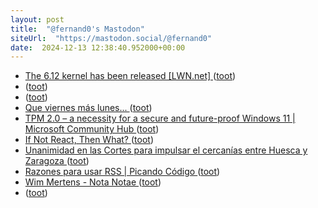 ```yaml
---
layout: post
title:  "@fernand0's Mastodon"
siteUrl:  "https://mastodon.social/@fernand0"
date:  2024-12-13 12:38:40.952000+00:00
---
```

*  [The 6.12 kernel has been released [LWN.net] ](https://lwn.net/Articles/997958) ([toot](https://mastodon.social/@fernand0/113645552988408224))
*  [ ](https://mastodon.social/@BurpBlog) ([toot](https://mastodon.social/@fernand0/113645340209585486))
*  [ ](https://mastodon.social/users/fernand0/statuses/113645339424093145/activity) ([toot](https://mastodon.social/users/fernand0/statuses/113645339424093145/activity))
*  [Que viernes más lunes... ](https://mastodon.social/@fernand0/113645315929145014) ([toot](https://mastodon.social/@fernand0/113645315929145014))
*  [TPM 2.0 – a necessity for a secure and future-proof Windows 11 \| Microsoft Community Hub  ](https://techcommunity.microsoft.com/blog/windows-itpro-blog/tpm-2-0-%E2%80%93-a-necessity-for-a-secure-and-future-proof-windows-11/4339066) ([toot](https://mastodon.social/@fernand0/113645207826962475))
*  [If Not React, Then What? ](https://infrequently.org/2024/11/if-not-react-then-what) ([toot](https://mastodon.social/@fernand0/113644944519559288))
*  [Unanimidad en las Cortes para impulsar el cercanías entre Huesca y Zaragoza ](https://www.diariodelaltoaragon.es/noticias/huesca/2024/12/03/unanimidad-en-las-cortes-para-impulsar-el-cercanias-entre-huesca-y-zaragoza-1782749-daa.htm) ([toot](https://mastodon.social/@fernand0/113644793619060211))
*  [Razones para usar RSS \| Picando Código ](https://picandocodigo.net/2024/razones-para-usar-rss) ([toot](https://mastodon.social/@fernand0/113643817442291190))
*  [Wim Mertens - Nota Notae ](https://www.youtube.com/watch?v=86SQUjP35DE&amp%3Bfeature=youtu.b) ([toot](https://mastodon.social/@fernand0/113643113572028817))
*  [ ](https://masto.es/@DanielSanz) ([toot](https://mastodon.social/@fernand0/113642146901104030))
